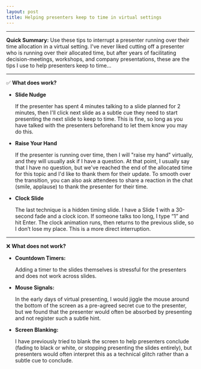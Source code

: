 ```yaml
---
layout: post
title: Helping presenters keep to time in virtual settings
---
```


---

**Quick Summary:** Use these tips to interrupt a presenter running over their time allocation in a virtual setting. I've never liked cutting off a presenter who is running over their allocated time, but after years of facilitating decision-meetings, workshops, and company presentations, these are the tips I use to help presenters keep to time...

---

✅ **What does work?**

- **Slide Nudge**

   If the presenter has spent 4 minutes talking to a slide planned for 2 minutes, then I'll click next slide as a subtle cue they need to start presenting the next slide to keep to time. This is fine, so long as you have talked with the presenters beforehand to let them know you may do this.

- **Raise Your Hand**

   If the presenter is running over time, then I will "raise my hand" virtually, and they will usually ask if I have a question. At that point, I usually say that I have no question, but we've reached the end of the allocated time for this topic and I'd like to thank them for their update. To smooth over the transition, you can also ask attendees to share a reaction in the chat (smile, applause) to thank the presenter for their time.

- **Clock Slide**

   The last technique is a hidden timing slide. I have a Slide 1 with a 30-second fade and a clock icon. If someone talks too long, I type “1” and hit Enter. The clock animation runs, then returns to the previous slide, so I don’t lose my place. This is a more direct interruption.

---

❌ **What does not work?**

- **Countdown Timers:**

  Adding a timer to the slides themselves is stressful for the presenters and does not work across slides.

- **Mouse Signals:**

  In the early days of virtual presenting, I would jiggle the mouse around the bottom of the screen as a pre-agreed secret cue to the presenter, but we found that the presenter would often be absorbed by presenting and not register such a subtle hint.

- **Screen Blanking:**

  I have previously tried to blank the screen to help presenters conclude (fading to black or white, or stopping presenting the slides entirely), but presenters would often interpret this as a technical glitch rather than a subtle cue to conclude.